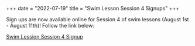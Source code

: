 +++
date = "2022-07-19"
title = "Swim Lesson Session 4 Signups"
+++

Sign ups are now available online for Session 4 of swim lessons (August 1st - August 11th)! Follow the link below:

[Swim Lession Session 4 Signup](https://www.signupgenius.com/go/508094dafa82ca2fb6-swim3) 


